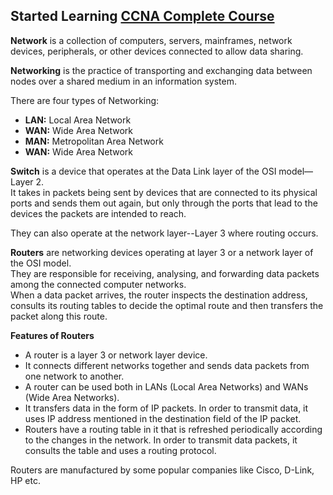## Started Learning [CCNA Complete Course](https://www.youtube.com/watch?v=rv3QK2UquxM)

**Network** is a collection of computers, servers, mainframes, network devices, peripherals, or other devices connected to allow data sharing.

**Networking** is the practice of transporting and exchanging data between nodes over a shared medium in an information system.

There are four types of Networking:
- **LAN:** Local Area Network
- **WAN:** Wide Area Network
- **MAN:** Metropolitan Area Network
- **WAN:** Wide Area Network

**Switch** is a device that operates at the Data Link layer of the OSI model—Layer 2. <br/>
It takes in packets being sent by devices that are connected to its physical ports and sends them out again, but only through the ports that lead to the devices the packets are intended to reach. 

They can also operate at the network layer--Layer 3 where routing occurs.

**Routers** are networking devices operating at layer 3 or a network layer of the OSI model. <br/>
They are responsible for receiving, analysing, and forwarding data packets among the connected computer networks. <br/>
When a data packet arrives, the router inspects the destination address, consults its routing tables to decide the optimal route and then transfers the packet along this route.

**Features of Routers**
- A router is a layer 3 or network layer device.
- It connects different networks together and sends data packets from one network to another.
- A router can be used both in LANs (Local Area Networks) and WANs (Wide Area Networks).
- It transfers data in the form of IP packets. In order to transmit data, it uses IP address mentioned in the destination field of the IP packet.
- Routers have a routing table in it that is refreshed periodically according to the changes in the network. In order to transmit data packets, it consults the table and uses a routing protocol.

Routers are manufactured by some popular companies like Cisco, D-Link, HP etc.
